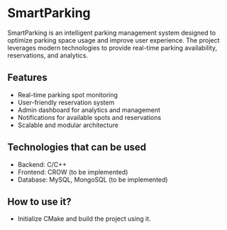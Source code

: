 # SmartParking
SmartParking is an intelligent parking management system designed to optimize parking space usage and improve user experience. The project leverages modern technologies to provide real-time parking availability, reservations, and analytics.

## Features
- Real-time parking spot monitoring
- User-friendly reservation system
- Admin dashboard for analytics and management
- Notifications for available spots and reservations
- Scalable and modular architecture

## Technologies that can be used
- Backend: C/C++
- Frontend: CROW (to be implemented)
- Database: MySQL, MongoSQL (to be implemented)

## How to use it?
- Initialize CMake and build the project using it.
